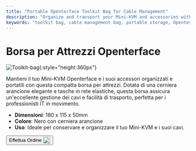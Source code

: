 ```yaml
---
title: "Portable Openterface Toolkit Bag for Cable Management"
description: "Organize and transport your Mini-KVM and accessories with ease using our portable toolkit bag, featuring excellent cable management."
keywords: "toolkit bag, cable management bag, portable storage, Openterface bag"
---
```


# Borsa per Attrezzi Openterface

![Toolkit-bag](https://assets.openterface.com/images/product/part/OP-06-BAG-TOOLKIT.jpg){:style="height:360px"}

Mantieni il tuo Mini-KVM Openterface e i suoi accessori organizzati e portatili con questa compatta borsa per attrezzi. Dotata di una cerniera arancione elegante e tasche in rete elastiche, questa borsa assicura un'eccellente gestione dei cavi e facilità di trasporto, perfetta per i professionisti IT in movimento.

- **Dimensioni**: 180 x 115 x 50mm
- **Colore**: Nero con cerniera arancione
- **Uso**: Ideale per conservare e organizzare il tuo Mini-KVM e i suoi cavi.

<button class="md-button" onclick="window.location.href='https://shop.techxartisan.com/products/openterface-toolkit-bag'"> Effettua Ordine <img src="https://assets.openterface.com/images/trademark/txa.svg" alt="TxA Shop" style="vertical-align: middle; height: 20px;"></button>